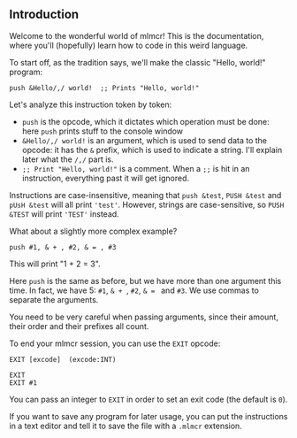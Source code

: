## Introduction

Welcome to the wonderful world of mlmcr! This is the documentation, where you'll (hopefully) learn how to code in this weird language.

To start off, as the tradition says, we'll make the classic "Hello, world!" program:
```
push &Hello/,/ world!  ;; Prints "Hello, world!"
```
Let's analyze this instruction token by token:
- `push` is the opcode, which it dictates which operation must be done: here `push` prints stuff to the console window
- `&Hello/,/ world!` is an argument, which is used to send data to the opcode: it has the `&` prefix, which is used to indicate a string. I'll explain later what the `/,/` part is.
- `;; Print "Hello, world!"` is a comment. When a `;;` is hit in an instruction, everything past it will get ignored.

Instructions are case-insensitive, meaning that `push &test`, `PUSH &test` and `pUsH &test` will all print `'test'`. However, strings are case-sensitive, so `PUSH &TEST` will print `'TEST'` instead.

What about a slightly more complex example?
```
push #1, & + , #2, & = , #3
```
This will print "1 + 2 = 3".

Here `push` is the same as before, but we have more than one argument this time. In fact, we have 5: `#1`, `& + `, `#2`, `& = ` and `#3`.
We use commas to separate the arguments.

You need to be very careful when passing arguments, since their amount, their order and their prefixes all count.

To end your mlmcr session, you can use the `EXIT` opcode:
```
EXIT [excode]  (excode:INT)

EXIT
EXIT #1
```
You can pass an integer to `EXIT` in order to set an exit code (the default is `0`).

If you want to save any program for later usage, you can put the instructions in a text editor and tell it to save the file with a `.mlmcr` extension.
